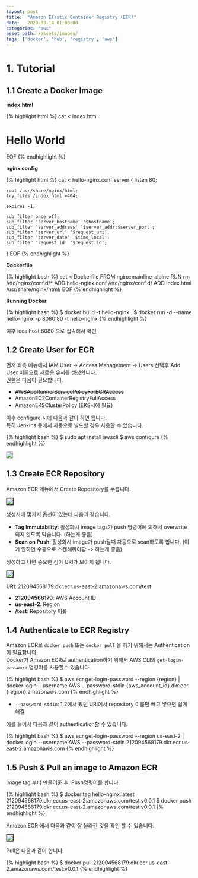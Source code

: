 ```yaml
---
layout: post
title:  "Amazon Elastic Container Registry (ECR)"
date:   2020-08-14 01:00:00
categories: "aws"
asset_path: /assets/images/
tags: ['docker', 'hub', 'registry', 'aws']
---
```


# 1. Tutorial  

## 1.1 Create a Docker Image

**index.html**

{% highlight html %}
cat <<EOF > index.html
<!DOCTYPE html>
<html lang="en">
<head>
    <meta charset="UTF-8">
    <title>Hello World - Nginx Docker</title>
</head>
<body>
    <h1>
        Hello World
    </h1>
</body>
</html>
EOF
{% endhighlight %}

**nginx config**

{% highlight html %}
cat <<EOF > hello-nginx.conf
server {
    listen 80;

    root /usr/share/nginx/html;
    try_files /index.html =404;

    expires -1;

    sub_filter_once off;
    sub_filter 'server_hostname' '$hostname';
    sub_filter 'server_address' '$server_addr:$server_port';
    sub_filter 'server_url' '$request_uri';
    sub_filter 'server_date' '$time_local';
    sub_filter 'request_id' '$request_id';
}
EOF
{% endhighlight %}

**Dockerfile**

{% highlight bash %}
cat <<EOF > Dockerfile
FROM nginx:mainline-alpine
RUN rm /etc/nginx/conf.d/*
ADD hello-nginx.conf /etc/nginx/conf.d/
ADD index.html /usr/share/nginx/html/
EOF
{% endhighlight %}

**Running Docker**

{% highlight bash %}
$ docker build -t hello-nginx .
$ docker run -d --name hello-nginx -p 8080:80 -t hello-nginx
{% endhighlight %}

이후 localhost:8080 으로 접속해서 확인

## 1.2 Create User for ECR

먼저 좌측 메뉴에서 IAM User -> Access Management -> Users 선택후 Add User 버튼으로 새로운 유저를 생성합니다.<br>
권한은 다음이 필요합니다. 

 - ~~AWSAppRunnerServicePolicyForECRAccess~~
 - AmazonEC2ContainerRegistryFullAccess
 - AmazonEKSClusterPolicy (EKS시에 필요)

이후 configure 시에 다음과 같이 하면 됩니다.<br>
특히 Jenkins 등에서 자동으로 빌드할 경우 사용할 수 있습니다. 

{% highlight bash %}
$ sudo apt install awscli
$ aws configure
{% endhighlight %}

<img src="{{ page.asset_path }}jenkins-21.png" class="center img-responsive img-rounded img-fluid" style="border:1px solid #aaa; max-width:800px;">





## 1.3 Create ECR Repository

Amazon ECR 메뉴에서 Create Repository를 누릅니다.

<img src="{{ page.asset_path }}ecr-01.png" class="img-responsive img-rounded img-fluid center" style="border: 2px solid #333333">

생성시에 몇가지 옵션이 있는데 다음과 같습니다. 

 - **Tag Immutability**: 활성화시 image tags가 push 명령어에 의해서 overwrite 되지 않도록 막습니다. (하는게 좋음)
 - **Scan on Push**: 활성화시 image가 push될때 자동으로 scan하도록 합니다. (이거 안하면 수동으로 스캔해줘야함 -> 하는게 좋음)  
 
생성하고 나면 중요한 점이 URI가 보이게 됩니다.

<img src="{{ page.asset_path }}ecr-02.png" class="img-responsive img-rounded img-fluid center" style="border: 2px solid #333333">

**URI**: 212094568179.dkr.ecr.us-east-2.amazonaws.com/test 

 - **212094568179**: AWS Account ID
 - **us-east-2**: Region
 - **/test**: Repository 이름

## 1.4 Authenticate to ECR Registry

Amazon ECR로 `docker push` 또는 `docker pull` 을 하기 위해서는 Authentication이 필요합니다.<br>
Docker가 Amazon ECR로 authentication하기 위해서 AWS CLI의 `get-login-password` 명령어를 사용할수 있습니다.<br>

{% highlight bash %}
$ aws ecr get-login-password --region {region} | docker login --username AWS --password-stdin {aws_account_id}.dkr.ecr.{region}.amazonaws.com
{% endhighlight %}

 - `--password-stdin`: 1.2에서 봤던 URI에서 repository 이름만 빼고 넣으면 쉽게 해결
 
예를 들어서 다음과 같이 authentication할 수 있습니다.

{% highlight bash %}
$ aws ecr get-login-password --region us-east-2 | docker login --username AWS --password-stdin 212094568179.dkr.ecr.us-east-2.amazonaws.com
{% endhighlight %}


## 1.5 Push & Pull an image to Amazon ECR 

Image tag 부터 만들어준 후, Push명령어를 합니다. 

{% highlight bash %}
$ docker tag hello-nginx:latest 212094568179.dkr.ecr.us-east-2.amazonaws.com/test:v0.0.1
$ docker push 212094568179.dkr.ecr.us-east-2.amazonaws.com/test:v0.0.1
{% endhighlight %}

Amazon ECR 에서 다음과 같이 잘 올라간 것을 확인 할 수 있습니다.

<img src="{{ page.asset_path }}ecr-03.png" class="img-responsive img-rounded img-fluid center" style="border: 2px solid #333333">

Pull은 다음과 같이 합니다.

{% highlight bash %}
$ docker pull 212094568179.dkr.ecr.us-east-2.amazonaws.com/test:v0.0.1
{% endhighlight %}